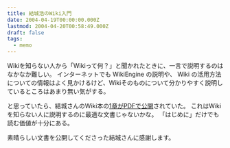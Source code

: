 ```yaml
---
title: 結城浩のWiki入門
date: 2004-04-19T00:00:00.000Z
lastmod: 2004-04-20T00:58:49.000Z
draft: false
tags:
  - memo
---
```


Wikiを知らない人から「Wikiって何？」と聞かれたときに、一言で説明するのはなかなか難しい。 インターネットでも WikiEngine の説明や、 Wiki の活用方法についての情報はよく見かけるけど、Wikiそのものについて分かりやすく説明しているところはあまり無い気がする。

と思っていたら、結城さんのWiki本の[1章がPDFで公開](http://www.hyuki.com/wb/#samplepdf)されていた。 これはWikiを知らない人に説明するのに最適な文書じゃないかな。 「はじめに」だけでも読む価値が十分にある。

素晴らしい文書を公開してくださった結城さんに感謝します。
